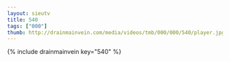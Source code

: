 ```yaml
--- 
layout: sieutv
title: 540
tags: ["000"]
thumb: http://drainmainvein.com/media/videos/tmb/000/000/540/player.jpg
---
```

{% include drainmainvein key="540" %} 

